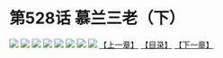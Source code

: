 # 第528话 慕兰三老（下）
![](https://mhpic.xiaomingtaiji.net/comic/D/斗破苍穹拆分版/528话/1.jpg-zymk.middle.webp)
![](https://mhpic.xiaomingtaiji.net/comic/D/斗破苍穹拆分版/528话/2.jpg-zymk.middle.webp)
![](https://mhpic.xiaomingtaiji.net/comic/D/斗破苍穹拆分版/528话/3.jpg-zymk.middle.webp)
![](https://mhpic.xiaomingtaiji.net/comic/D/斗破苍穹拆分版/528话/4.jpg-zymk.middle.webp)
![](https://mhpic.xiaomingtaiji.net/comic/D/斗破苍穹拆分版/528话/5.jpg-zymk.middle.webp)
![](https://mhpic.xiaomingtaiji.net/comic/D/斗破苍穹拆分版/528话/6.jpg-zymk.middle.webp)
![](https://mhpic.xiaomingtaiji.net/comic/D/斗破苍穹拆分版/528话/7.jpg-zymk.middle.webp)
![](https://mhpic.xiaomingtaiji.net/comic/D/斗破苍穹拆分版/528话/8.jpg-zymk.middle.webp)
[【上一章】](./527.md)
[【目录】](./README.md)
[【下一章】](./529.md)
